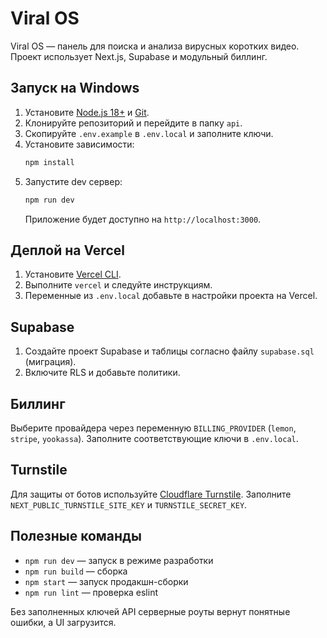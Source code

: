 # Viral OS

Viral OS — панель для поиска и анализа вирусных коротких видео. Проект использует Next.js, Supabase и модульный биллинг.

## Запуск на Windows
1. Установите [Node.js 18+](https://nodejs.org/) и [Git](https://git-scm.com/).
2. Клонируйте репозиторий и перейдите в папку `api`.
3. Скопируйте `.env.example` в `.env.local` и заполните ключи.
4. Установите зависимости:
   ```bash
   npm install
   ```
5. Запустите dev сервер:
   ```bash
   npm run dev
   ```
   Приложение будет доступно на `http://localhost:3000`.

## Деплой на Vercel
1. Установите [Vercel CLI](https://vercel.com/docs/cli).
2. Выполните `vercel` и следуйте инструкциям.
3. Переменные из `.env.local` добавьте в настройки проекта на Vercel.

## Supabase
1. Создайте проект Supabase и таблицы согласно файлу `supabase.sql` (миграция).
2. Включите RLS и добавьте политики.

## Биллинг
Выберите провайдера через переменную `BILLING_PROVIDER` (`lemon`, `stripe`, `yookassa`).
Заполните соответствующие ключи в `.env.local`.

## Turnstile
Для защиты от ботов используйте [Cloudflare Turnstile](https://developers.cloudflare.com/turnstile/). Заполните `NEXT_PUBLIC_TURNSTILE_SITE_KEY` и `TURNSTILE_SECRET_KEY`.

## Полезные команды
- `npm run dev` — запуск в режиме разработки
- `npm run build` — сборка
- `npm start` — запуск продакшн-сборки
- `npm run lint` — проверка eslint

Без заполненных ключей API серверные роуты вернут понятные ошибки, а UI загрузится.
